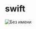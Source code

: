 # swift
 ![Без имени](https://github.com/perieviertysh/swift/assets/146692912/55efec22-5714-47a3-8fcb-90199f87081c)


